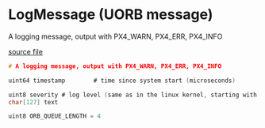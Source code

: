 # LogMessage (UORB message)

A logging message, output with PX4_WARN, PX4_ERR, PX4_INFO

[source file](https://github.com/PX4/PX4-Autopilot/blob/main/msg/LogMessage.msg)

```c
# A logging message, output with PX4_WARN, PX4_ERR, PX4_INFO

uint64 timestamp        # time since system start (microseconds)

uint8 severity # log level (same as in the linux kernel, starting with 0)
char[127] text

uint8 ORB_QUEUE_LENGTH = 4

```
